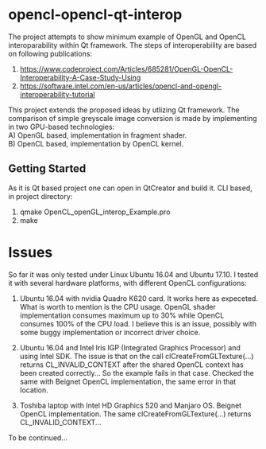 # opencl-opencl-qt-interop
The project attempts to show minimum example of OpenGL and OpenCL interoparability within Qt framework. 
The steps of interoperability are based on following publications:
1) https://www.codeproject.com/Articles/685281/OpenGL-OpenCL-Interoperability-A-Case-Study-Using  
2) https://software.intel.com/en-us/articles/opencl-and-opengl-interoperability-tutorial  

This project extends the proposed ideas by utlizing Qt framework. The comparison of simple greyscale image conversion is made by implementing in two GPU-based technologies:  
A) OpenGL based, implementation in fragment shader.  
B) OpenCL based, implementation by OpenCL kernel.  

## Getting Started
As it is Qt based project one can open in QtCreator and build it.
CLI based, in project directory:
1) qmake OpenCL_openGL_interop_Example.pro
2) make

# Issues
So far it was only tested under Linux Ubuntu 16.04 and Ubuntu 17.10.
I tested it with several hardware platforms, with different OpenCL configurations:

1) Ubuntu 16.04 with nvidia Quadro K620 card.
It works here as expeceted. What is worth to mention is the CPU usage. OpenGL shader implementation consumes maximum up to 30% while OpenCL consumes 100% of the CPU load. I believe this is an issue, possibly with some buggy implementation or incorrect driver choice.

2) Ubuntu 16.04 and Intel Iris IGP (Integrated Graphics Processor) and using Intel SDK.
The issue is that on the call clCreateFromGLTexture(...) returns CL_INVALID_CONTEXT after the shared OpenCL context has been created correctly... So the example fails in that case. 
Checked the same with Beignet OpenCL implementation, the same error in that location.

3) Toshiba laptop with Intel HD Graphics 520 and Manjaro OS.
Beignet OpenCL implementation. The same clCreateFromGLTexture(...) returns CL_INVALID_CONTEXT...

To be continued...
